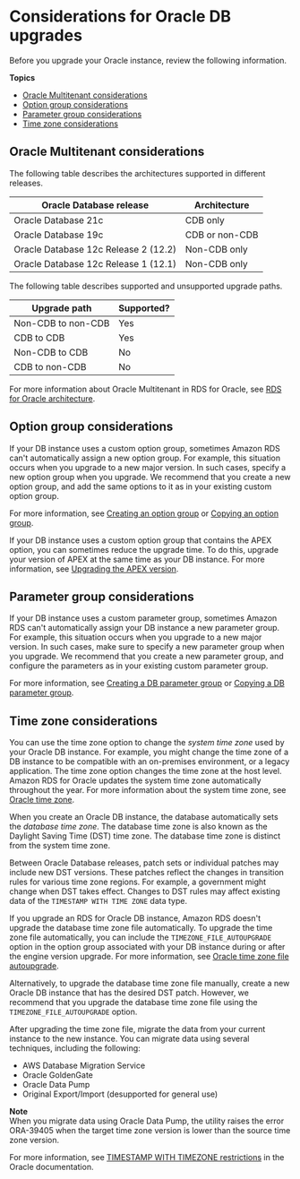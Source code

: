 # Considerations for Oracle DB upgrades<a name="USER_UpgradeDBInstance.Oracle.OGPG"></a>

Before you upgrade your Oracle instance, review the following information\.

**Topics**
+ [Oracle Multitenant considerations](#USER_UpgradeDBInstance.Oracle.multi)
+ [Option group considerations](#USER_UpgradeDBInstance.Oracle.OGPG.OG)
+ [Parameter group considerations](#USER_UpgradeDBInstance.Oracle.OGPG.PG)
+ [Time zone considerations](#USER_UpgradeDBInstance.Oracle.OGPG.DST)

## Oracle Multitenant considerations<a name="USER_UpgradeDBInstance.Oracle.multi"></a>

The following table describes the architectures supported in different releases\.


| Oracle Database release | Architecture | 
| --- | --- | 
|  Oracle Database 21c  |  CDB only  | 
|  Oracle Database 19c  |  CDB or non\-CDB  | 
|  Oracle Database 12c Release 2 \(12\.2\)  |  Non\-CDB only  | 
|  Oracle Database 12c Release 1 \(12\.1\)  |  Non\-CDB only  | 

The following table describes supported and unsupported upgrade paths\.


| Upgrade path | Supported? | 
| --- | --- | 
|  Non\-CDB to non\-CDB  |  Yes  | 
|  CDB to CDB  |  Yes  | 
|  Non\-CDB to CDB  |  No  | 
|  CDB to non\-CDB  |  No  | 

For more information about Oracle Multitenant in RDS for Oracle, see [RDS for Oracle architecture](Oracle.Concepts.single-tenant.md)\.

## Option group considerations<a name="USER_UpgradeDBInstance.Oracle.OGPG.OG"></a>

If your DB instance uses a custom option group, sometimes Amazon RDS can't automatically assign a new option group\. For example, this situation occurs when you upgrade to a new major version\. In such cases, specify a new option group when you upgrade\. We recommend that you create a new option group, and add the same options to it as in your existing custom option group\. 

For more information, see [Creating an option group](USER_WorkingWithOptionGroups.md#USER_WorkingWithOptionGroups.Create) or [Copying an option group](USER_WorkingWithOptionGroups.md#USER_WorkingWithOptionGroups.Copy)\. 

If your DB instance uses a custom option group that contains the APEX option, you can sometimes reduce the upgrade time\. To do this, upgrade your version of APEX at the same time as your DB instance\. For more information, see [Upgrading the APEX version](Appendix.Oracle.Options.APEX.md#Appendix.Oracle.Options.APEX.Upgrade)\. 

## Parameter group considerations<a name="USER_UpgradeDBInstance.Oracle.OGPG.PG"></a>

If your DB instance uses a custom parameter group, sometimes Amazon RDS can't automatically assign your DB instance a new parameter group\. For example, this situation occurs when you upgrade to a new major version\. In such cases, make sure to specify a new parameter group when you upgrade\. We recommend that you create a new parameter group, and configure the parameters as in your existing custom parameter group\.

For more information, see [Creating a DB parameter group](USER_WorkingWithDBInstanceParamGroups.md#USER_WorkingWithParamGroups.Creating) or [Copying a DB parameter group](USER_WorkingWithDBInstanceParamGroups.md#USER_WorkingWithParamGroups.Copying)\. 

## Time zone considerations<a name="USER_UpgradeDBInstance.Oracle.OGPG.DST"></a>

You can use the time zone option to change the *system time zone* used by your Oracle DB instance\. For example, you might change the time zone of a DB instance to be compatible with an on\-premises environment, or a legacy application\. The time zone option changes the time zone at the host level\. Amazon RDS for Oracle updates the system time zone automatically throughout the year\. For more information about the system time zone, see [Oracle time zone](Appendix.Oracle.Options.Timezone.md)\.

When you create an Oracle DB instance, the database automatically sets the *database time zone*\. The database time zone is also known as the Daylight Saving Time \(DST\) time zone\. The database time zone is distinct from the system time zone\.

Between Oracle Database releases, patch sets or individual patches may include new DST versions\. These patches reflect the changes in transition rules for various time zone regions\. For example, a government might change when DST takes effect\. Changes to DST rules may affect existing data of the `TIMESTAMP WITH TIME ZONE` data type\.

If you upgrade an RDS for Oracle DB instance, Amazon RDS doesn't upgrade the database time zone file automatically\. To upgrade the time zone file automatically, you can include the `TIMEZONE_FILE_AUTOUPGRADE` option in the option group associated with your DB instance during or after the engine version upgrade\. For more information, see [Oracle time zone file autoupgrade](Appendix.Oracle.Options.Timezone-file-autoupgrade.md)\.

Alternatively, to upgrade the database time zone file manually, create a new Oracle DB instance that has the desired DST patch\. However, we recommend that you upgrade the database time zone file using the `TIMEZONE_FILE_AUTOUPGRADE` option\.

After upgrading the time zone file, migrate the data from your current instance to the new instance\. You can migrate data using several techniques, including the following:
+ AWS Database Migration Service
+ Oracle GoldenGate
+ Oracle Data Pump
+ Original Export/Import \(desupported for general use\)

**Note**  
When you migrate data using Oracle Data Pump, the utility raises the error ORA\-39405 when the target time zone version is lower than the source time zone version\.

For more information, see [TIMESTAMP WITH TIMEZONE restrictions](https://docs.oracle.com/en/database/oracle/oracle-database/19/sutil/oracle-data-pump-overview.html#GUID-9B6C92EE-860E-43DD-9728-735B17B9DA89) in the Oracle documentation\. 